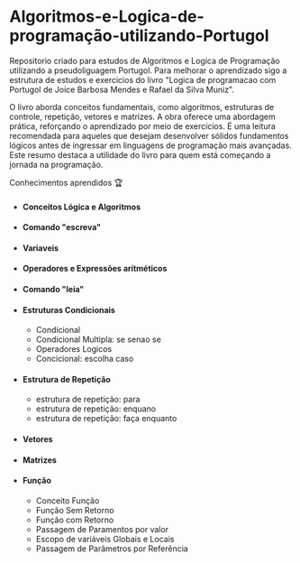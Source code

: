 # Algoritmos-e-Logica-de-programação-utilizando-Portugol
Repositorio criado para estudos  de Algoritmos e Logica de Programação utilizando a pseudoliguagem Portugol.  Para melhorar o  aprendizado sigo a estrutura de estudos e exercicios do livro  "Logica de programacao com Portugol de Joice Barbosa Mendes e Rafael da Silva Muniz".

O livro aborda conceitos fundamentais, como algoritmos, estruturas de controle, repetição, vetores e matrizes. A obra oferece uma abordagem prática, reforçando o aprendizado por meio de exercícios. É uma leitura recomendada para aqueles que desejam desenvolver sólidos fundamentos lógicos antes de ingressar em linguagens de programação mais avançadas. Este resumo destaca a utilidade do livro para quem está começando a jornada na programação.

Conhecimentos aprendidos 🏆
- #### Conceitos Lógica e Algoritmos
- #### Comando "escreva"
- #### Variaveis
- #### Operadores e Expressões aritméticos 
- #### Comando "leia"
- #### Estruturas Condicionais
  - Condicional
  - Condicional Multipla: se senao se
  - Operadores Logicos
  - Concicional: escolha caso
- #### Estrutura de Repetição
  - estrutura de repetição: para
   - estrutura de repetição: enquano
   - estrutura de repetição: faça enquanto
- #### Vetores
- #### Matrizes
- #### Função
  - Conceito Função
  - Função Sem Retorno
  - Função com Retorno
  - Passagem de Paramentos por valor
  - Escopo de variáveis Globais e Locais
  - Passagem de Parâmetros por Referência 
 


